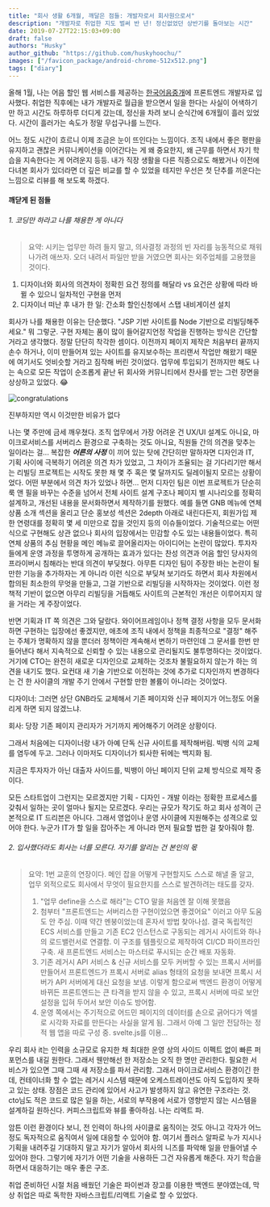 ```yaml
---
title: "회사 생활 6개월, 깨달은 점들: 개발자로서 회사원으로서"
description: "개발자로 취업한 지도 벌써 반 년! 정신없었던 상반기를 돌아보는 시간"
date: 2019-07-27T22:15:03+09:00
draft: false
authors: "Husky"
author_github: "https://github.com/huskyhoochu/"
images: ["/favicon_package/android-chrome-512x512.png"]
tags: ["diary"]
---
```


올해 1월, 나는 어음 할인 웹 서비스를 제공하는 <a href="https://90days.kr" target="_blank" rel="noopener noreferrer">한국어음중개</a>에 프론트엔드 개발자로 입사했다. 취업한 직후에는 내가 개발자로 월급을 받으면서 일을 한다는 사실이 어색하기만 하고 시간도 하루하루 더디게 갔는데, 정신을 차려 보니 순식간에 6개월이 흘러 있었다. 시간이 흘러가는 속도가 정말 무섭구나를 느낀다.

어느 정도 시간이 흐르니 이제 조금은 눈이 뜨인다는 느낌이다. 조직 내에서 좋은 평판을 유지하고 괜찮은 커뮤니케이션을 이어간다는 게 왜 중요한지, 왜 근무를 하면서 자기 학습을 지속한다는 게 어려운지 등등. 내가 직장 생활을 다른 직종으로도 해봤거나 이전에 다녀본 회사가 있더라면 더 깊은 비교를 할 수 있었을 테지만 우선은 첫 단추를 끼운다는 느낌으로 리뷰를 해 보도록 하겠다.

#### 깨닫게 된 점들

###### 1. 코딩만 하라고 나를 채용한 게 아니다

> 요약: 시키는 업무만 하려 들지 말고, 의사결정 과정의 빈 자리를 능동적으로 채워나가려 애쓰자. 오더 내려서 파일만 받을 거였으면 회사는 외주업체를 고용했을 것이다.



1. 디자이너와 회사의 의견차이 정확힌 요건 정의를 해달라 vs 요건은 상황에 따라 바뀔 수 있으니 일차적인 구현을 먼저
2. 디자이너 떠난 후 내가 한 일: 간소화 할인신청에서 스탭 내비게이션 설치
 

회사가 나를 채용한 이유는 단순했다. "JSP 기반 사이트를 Node 기반으로 리빌딩해주세요." 뭐 그렇군. 구현 자체는 품이 많이 들어갈지언정 작업을 진행하는 방식은 간단할 거라고 생각했다. 정말 단단히 착각한 셈이다. 이전까지 페이지 제작은 처음부터 끝까지 손수 하거나, 이미 만들어져 있는 사이트를 유지보수하는 프리랜서 작업만 해왔기 때문에 여기서도 엇비슷할 거라고 짐작해 버린 것이었다. 업무에 투입되기 전까지만 해도 나는 속으로 모든 작업이 순조롭게 끝난 뒤 회사와 커뮤니티에서 찬사를 받는 그런 장면을 상상하고 있었다. 😂

![congratulations](/review-company/congratulations.gif)

<p class="caption">진부하지만 역시 이것만한 비유가 없다</p>

나는 몇 주만에 금세 깨우쳤다. 조직 업무에서 가장 어려운 건 UX/UI 설계도 아니요, 마이크로서비스를 서버리스 환경으로 구축하는 것도 아니요, 직원들 간의 의견을 맞추는 일이라는 걸... 복잡한 ***어른의 사정*** 이 끼어 있는 탓에 간단히만 말하자면 디자인과 IT, 기획 사이에 극복하기 어려운 의견 차가 있었고, 그 차이가 조율되는 걸 기다리기만 해서는 리빌딩 프로젝트는 시작도 못한 채 몇 주 혹은 몇 달까지도 딜레이될지 모르는 상황이었다. 어떤 부분에서 의견 차가 있었나 하면... 먼저 디자인 팀은 이번 프로젝트가 단순히 룩 앤 필을 바꾸는 수준을 넘어서 전체 사이트 설계 구조나 페이지 별 시나리오를 정확히 설계하고, 개선된 내용을 문서화하면서 제작하기를 원했다. 예를 들면 GNB 메뉴에 연체 상품 소개 섹션을 올리고 단순 홍보성 섹션은 2depth 아래로 내린다든지, 회원가입 제한 연령대를 정확히 몇 세 미만으로 잡을 것인지 등의 이슈들이었다. 기술적으로는 어떤 식으로 구현해도 상관 없으나 회사의 입장에서는 민감할 수도 있는 내용들이었다. 특히 연체 상품의 추심 현황을 메인 메뉴로 끌어올리자는 아이디어는 논란이 많았다. 투자자들에게 운영 과정을 투명하게 공개하는 효과가 있다는 찬성 의견과 어음 할인 당사자의 프라이버시 침해라는 반대 의견이 부딪쳤다. 아무튼 디자인 팀이 주장한 바는 논란이 될 만한 기능을 추가하자는 게 아니라 이런 식으로 부딪쳐 보기라도 하면서 회사 차원에서 합의된 최소한의 무엇을 만들고, 그걸 기반으로 리빌딩을 시작하자는 것이었다. 이런 정책적 기반이 없으면 아무리 리빌딩을 거듭해도 사이트의 근본적인 개선은 이루어지지 않을 거라는 게 주장이었다.

반면 기획과 IT 쪽 의견은 그와 달랐다. 와이어프레임이나 정책 결정 사항을 모두 문서화하면 구현하는 입장에선 좋겠지만, 애초에 조직 내에서 정책을 최종적으로 "결정" 해주는 주체가 명확하지 않을 뿐더러 정책이란 계속해서 변하기 마련인데 그 문서를 한번 만들어낸다 해서 지속적으로 신뢰할 수 있는 내용으로 관리될지도 불투명하다는 것이었다. 거기에 CTO는 완전히 새로운 디자인으로 교체하는 것조차 불필요하지 않는가 하는 의견을 내기도 했다. 요컨대 새 기술 기반으로 이전하는 것에 추가로 디자인까지 변경하다는 건 한 사이클의 개발 주기 안에서 구현할 만한 볼륨이 아니라는 것이었다.






디자이너: 그러면 상단 GNB라도 교체해서 기존 페이지와 신규 페이지가 어느정도 어울리게 하면 되지 않겠느냐.

회사: 당장 기존 페이지 관리자가 거기까지 케어해주기 어려운 상황이다.

그래서 처음에는 디자이너랑 내가 아예 단독 신규 사이트를 제작해버림. 빅뱅 식의 교체를 염두에 두고. 그러나 이마저도 디자이너가 퇴사한 뒤에는 백지화 됨. 

지금은 투자자가 아닌 대출자 사이드를, 빅뱅이 아닌 페이지 단위 교체 방식으로 제작 중이다. 

모든 스타트업이 그런지는 모르겠지만 기획 - 디자인 - 개발 이라는 정확한 프로세스를 갖춰서 일하는 곳이 얼마나 될지는 모르겠다. 우리는 규모가 작기도 하고 회사 성격이 근본적으로 IT 드리븐은 아니다. 그래서 영업이나 운영 사이클에 지원해주는 성격으로 있어야 한다. 누군가 IT가 할 일을 잡아주는 게 아니라 먼저 필요할 법한 걸 찾아줘야 함.

###### 2. 입사했더라도 회사는 너를 모른다. 자기를 알리는 건 본인의 몫

> 요약: 1번 교훈의 연장이다. 메인 잡을 어떻게 구현할지도 스스로 해낼 줄 알고, 업무 외적으로도 회사에서 무엇이 필요한지를 스스로 발견하려는 태도를 갖자. 
> 1. "업무 define을 스스로 해라"는 CTO 말을 처음엔 잘 이해 못했음
> 2. 첨부터 "프론트엔드는 서버리스한 구현이었으면 좋겠어요" 이러고 아무 도움도 안 주심. 이때 약간 멘붕이었는데 혼자서 방법 찾아나섬. 결국 독립적인 ECS 서비스를 만들고 기존 EC2 인스턴스로 구동되는 레거시 사이트와 하나의 로드밸런서로 연결함. 이 구조를 템플릿으로 제작하여 CI/CD 파이프라인 구축. 새 프론트엔드 서비스는 마스터로 푸시되는 순간 배포 자동화.
> 3. 기존 레거시 API 서비스 & 신규 서비스를 모두 커버할 수 있는 프록시 서버를 만들어서 프론트엔드가 프록시 서버로 alias 형태의 요청을 보내면 프록시 서버가 API 서버에게 대신 요청을 보냄. 이렇게 함으로써 백엔드 환경이 어떻게 바뀌든 프론트엔드는 큰 타격을 받지 않을 수 있고, 프록시 서버에 따로 보안 설정을 입혀 두어서 보안 이슈도 방어함.
> 3. 운영 쪽에서는 주기적으로 어드민 페이지의 데이터를 손으로 긁어다가 엑셀로 시각화 자료를 만든다는 사실을 알게 됨. 그래서 아예 그 일만 전담하는 정적 웹 앱을 따로 구성 중. svelte.js를 이용...

우리 회사 it는 인력을 소규모로 유지한 채 최대한 운영 상의 사이드 이펙트 없이 빠른 퍼포먼스를 내길 원한다. 그래서 웬만해선 한 저장소는 오직 한 명만 관리한다. 필요한 서비스가 있으면 그때 그때 새 저장소를 파서 관리함. 그래서 마이크로서비스 환경이긴 한데, 컨테이너화 할 수 없는 레거시 시스템 때문에 오케스트레이션도 아직 도입하지 못하고 있는 상태. 장점은 코드 관리에 있어서 사고가 발생하지 않고 유연한 구조라는 것. cto님도 적은 코드로 많은 일을 하는, 서로의 부작용에 서로가 영향받지 않는 시스템을 설계하길 원하신다. 커피스크립트와 뷰를 좋아하심. 나는 리액트 파.

암튼 이런 환경이다 보니, 전 인력이 하나의 사이클로 움직이는 것도 아니고 각자가 어느정도 독자적으로 움직여서 일에 대응할 수 있어야 함. 여기서 플러스 알파로 누가 지시나 기획을 내려주길 기대하지 말고 자기가 알아서 회사의 니즈를 파악해 일을 만들어낼 수 있어야 한다. 그렇기에 자기가 어떤 기술을 사용하든 그건 자유롭게 해준다. 자기 학습을 하면서 대응하기는 매우 좋은 구조. 








취업 준비하던 시절 처음 배웠던 기술은 파이썬과 장고를 이용한 백엔드 분야였는데, 막상 취업은 따로 독학한 자바스크립트/리액트 기술로 할 수 있었다.